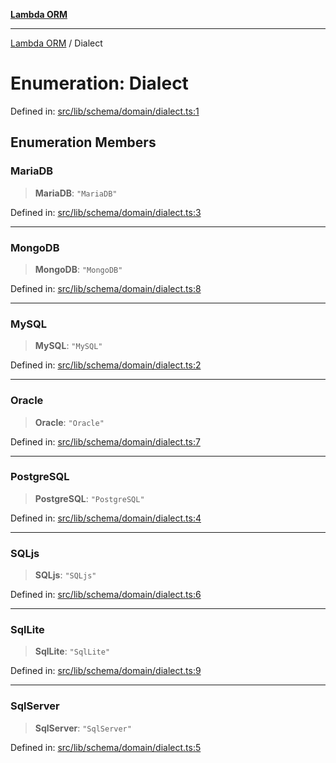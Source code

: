 [**Lambda ORM**](../README.md)

***

[Lambda ORM](../README.md) / Dialect

# Enumeration: Dialect

Defined in: [src/lib/schema/domain/dialect.ts:1](https://github.com/lambda-orm/lambdaorm-base/blob/5f10bdc7d0f008296efbcbe89bc2bf1ed03aaaef/src/lib/schema/domain/dialect.ts#L1)

## Enumeration Members

### MariaDB

> **MariaDB**: `"MariaDB"`

Defined in: [src/lib/schema/domain/dialect.ts:3](https://github.com/lambda-orm/lambdaorm-base/blob/5f10bdc7d0f008296efbcbe89bc2bf1ed03aaaef/src/lib/schema/domain/dialect.ts#L3)

***

### MongoDB

> **MongoDB**: `"MongoDB"`

Defined in: [src/lib/schema/domain/dialect.ts:8](https://github.com/lambda-orm/lambdaorm-base/blob/5f10bdc7d0f008296efbcbe89bc2bf1ed03aaaef/src/lib/schema/domain/dialect.ts#L8)

***

### MySQL

> **MySQL**: `"MySQL"`

Defined in: [src/lib/schema/domain/dialect.ts:2](https://github.com/lambda-orm/lambdaorm-base/blob/5f10bdc7d0f008296efbcbe89bc2bf1ed03aaaef/src/lib/schema/domain/dialect.ts#L2)

***

### Oracle

> **Oracle**: `"Oracle"`

Defined in: [src/lib/schema/domain/dialect.ts:7](https://github.com/lambda-orm/lambdaorm-base/blob/5f10bdc7d0f008296efbcbe89bc2bf1ed03aaaef/src/lib/schema/domain/dialect.ts#L7)

***

### PostgreSQL

> **PostgreSQL**: `"PostgreSQL"`

Defined in: [src/lib/schema/domain/dialect.ts:4](https://github.com/lambda-orm/lambdaorm-base/blob/5f10bdc7d0f008296efbcbe89bc2bf1ed03aaaef/src/lib/schema/domain/dialect.ts#L4)

***

### SQLjs

> **SQLjs**: `"SQLjs"`

Defined in: [src/lib/schema/domain/dialect.ts:6](https://github.com/lambda-orm/lambdaorm-base/blob/5f10bdc7d0f008296efbcbe89bc2bf1ed03aaaef/src/lib/schema/domain/dialect.ts#L6)

***

### SqlLite

> **SqlLite**: `"SqlLite"`

Defined in: [src/lib/schema/domain/dialect.ts:9](https://github.com/lambda-orm/lambdaorm-base/blob/5f10bdc7d0f008296efbcbe89bc2bf1ed03aaaef/src/lib/schema/domain/dialect.ts#L9)

***

### SqlServer

> **SqlServer**: `"SqlServer"`

Defined in: [src/lib/schema/domain/dialect.ts:5](https://github.com/lambda-orm/lambdaorm-base/blob/5f10bdc7d0f008296efbcbe89bc2bf1ed03aaaef/src/lib/schema/domain/dialect.ts#L5)
